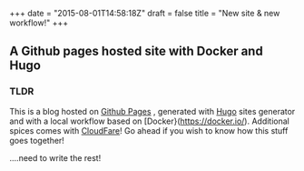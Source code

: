 +++
date = "2015-08-01T14:58:18Z"
draft = false
title = "New site & new workflow!"
+++

## A Github pages hosted site with Docker and Hugo ##


### TLDR ###

This is a blog hosted on [Github Pages](https://pages.github.com/) , generated
with [Hugo](https://gohugo.io/) sites generator and with a local workflow based
on [Docker}(https://docker.io/).
Additional spices comes with [CloudFare](https://www.cloudflare.com)!
Go ahead if you wish to know how this stuff goes together!

<!--more-->
 ....need to write the rest!
